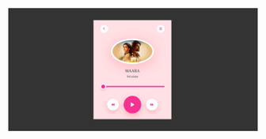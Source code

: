 <img src="https://github.com/yuvis13/Music-Player/blob/master/Screenshot%20from%202024-09-26%2013-28-52.png">
